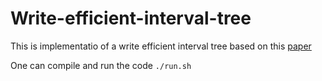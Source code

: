 # Write-efficient-interval-tree
This is implementatio of a write efficient interval tree based on this [paper](https://arxiv.org/pdf/1805.05592.pdf)

One can compile and run the code `./run.sh`
